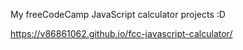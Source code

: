 My freeCodeCamp JavaScript calculator projects :D

https://v86861062.github.io/fcc-javascript-calculator/
